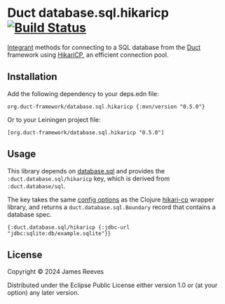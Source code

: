# Duct database.sql.hikaricp [![Build Status](https://github.com/duct-framework/database.sql.hikaricp/actions/workflows/test.yml/badge.svg)](https://github.com/duct-framework/database.sql.hikaricp/actions/workflows/test.yml)

[Integrant][] methods for connecting to a SQL database from the
[Duct][] framework using [HikariCP][], an efficient connection pool.

[integrant]: https://github.com/weavejester/integrant
[duct]:      https://github.com/duct-framework/duct
[hikaricp]:  https://github.com/brettwooldridge/HikariCP

## Installation

Add the following dependency to your deps.edn file:

    org.duct-framework/database.sql.hikaricp {:mvn/version "0.5.0"}

Or to your Leiningen project file:

    [org.duct-framework/database.sql.hikaricp "0.5.0"]

## Usage

This library depends on [database.sql][] and provides the
`:duct.database.sql/hikaricp` key, which is derived from
`:duct.database/sql`.

The key takes the same [config options][] as the Clojure [hikari-cp][]
wrapper library, and returns a `duct.database.sql.Boundary` record
that contains a database spec.

```edn
{:duct.database.sql/hikaricp {:jdbc-url "jdbc:sqlite:db/example.sqlite"}}
```

[database.sql]:   https://github.com/duct-framework/database.sql
[config options]: https://github.com/tomekw/hikari-cp#configuration-options
[hikari-cp]:      https://github.com/tomekw/hikari-cp

## License

Copyright © 2024 James Reeves

Distributed under the Eclipse Public License either version 1.0 or (at
your option) any later version.
